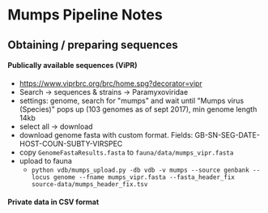 # Mumps Pipeline Notes

## Obtaining / preparing sequences

#### Publically available sequences (ViPR)
* https://www.viprbrc.org/brc/home.spg?decorator=vipr
* Search -> sequences & strains -> Paramyxoviridae
* settings: genome, search for "mumps" and wait until "Mumps virus (Species)" pops up (103 genomes as of sept 2017), min genome length 14kb
* select all -> download
* download genome fasta with custom format. Fields: GB-SN-SEG-DATE-HOST-COUN-SUBTY-VIRSPEC
* copy `GenomeFastaResults.fasta` to `fauna/data/mumps_vipr.fasta`
* upload to fauna
  * `python vdb/mumps_upload.py -db vdb -v mumps --source genbank --locus genome --fname mumps_vipr.fasta --fasta_header_fix source-data/mumps_header_fix.tsv`

#### Private data in CSV format
